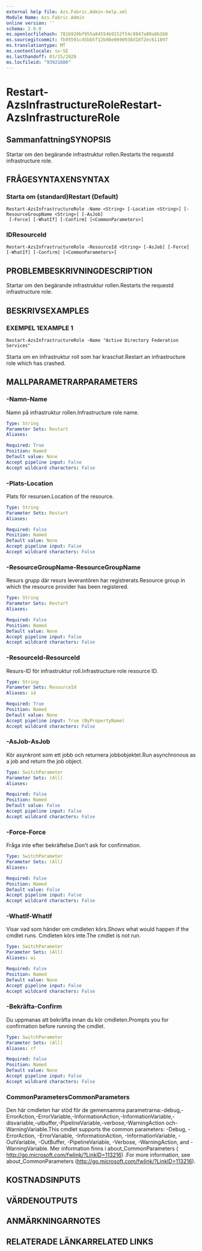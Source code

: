 ```yaml
---
external help file: Azs.Fabric.Admin-help.xml
Module Name: Azs.Fabric.Admin
online version: ''
schema: 2.0.0
ms.openlocfilehash: 781b920bf955a84554b9152f54c9847a00a8b160
ms.sourcegitcommit: fb95591c45bb5f12b98e0690938d18f2ec611897
ms.translationtype: MT
ms.contentlocale: sv-SE
ms.lasthandoff: 03/15/2020
ms.locfileid: "93921686"
---
```

# <span data-ttu-id="d3f6d-101">Restart-AzsInfrastructureRole</span><span class="sxs-lookup"><span data-stu-id="d3f6d-101">Restart-AzsInfrastructureRole</span></span>

## <span data-ttu-id="d3f6d-102">Sammanfattning</span><span class="sxs-lookup"><span data-stu-id="d3f6d-102">SYNOPSIS</span></span>
<span data-ttu-id="d3f6d-103">Startar om den begärande infrastruktur rollen.</span><span class="sxs-lookup"><span data-stu-id="d3f6d-103">Restarts the requestd infrastructure role.</span></span>

## <span data-ttu-id="d3f6d-104">FRÅGESYNTAXEN</span><span class="sxs-lookup"><span data-stu-id="d3f6d-104">SYNTAX</span></span>

### <span data-ttu-id="d3f6d-105">Starta om (standard)</span><span class="sxs-lookup"><span data-stu-id="d3f6d-105">Restart (Default)</span></span>
```
Restart-AzsInfrastructureRole -Name <String> [-Location <String>] [-ResourceGroupName <String>] [-AsJob]
 [-Force] [-WhatIf] [-Confirm] [<CommonParameters>]
```

### <span data-ttu-id="d3f6d-106">ID</span><span class="sxs-lookup"><span data-stu-id="d3f6d-106">ResourceId</span></span>
```
Restart-AzsInfrastructureRole -ResourceId <String> [-AsJob] [-Force] [-WhatIf] [-Confirm] [<CommonParameters>]
```

## <span data-ttu-id="d3f6d-107">PROBLEMBESKRIVNING</span><span class="sxs-lookup"><span data-stu-id="d3f6d-107">DESCRIPTION</span></span>
<span data-ttu-id="d3f6d-108">Startar om den begärande infrastruktur rollen.</span><span class="sxs-lookup"><span data-stu-id="d3f6d-108">Restarts the requestd infrastructure role.</span></span>

## <span data-ttu-id="d3f6d-109">BESKRIVS</span><span class="sxs-lookup"><span data-stu-id="d3f6d-109">EXAMPLES</span></span>

### <span data-ttu-id="d3f6d-110">EXEMPEL 1</span><span class="sxs-lookup"><span data-stu-id="d3f6d-110">EXAMPLE 1</span></span>
```
Restart-AzsInfrastructureRole -Name "Active Directory Federation Services"
```

<span data-ttu-id="d3f6d-111">Starta om en infrastruktur roll som har kraschat.</span><span class="sxs-lookup"><span data-stu-id="d3f6d-111">Restart an infrastructure role which has crashed.</span></span>

## <span data-ttu-id="d3f6d-112">MALLPARAMETRAR</span><span class="sxs-lookup"><span data-stu-id="d3f6d-112">PARAMETERS</span></span>

### <span data-ttu-id="d3f6d-113">-Namn</span><span class="sxs-lookup"><span data-stu-id="d3f6d-113">-Name</span></span>
<span data-ttu-id="d3f6d-114">Namn på infrastruktur rollen.</span><span class="sxs-lookup"><span data-stu-id="d3f6d-114">Infrastructure role name.</span></span>

```yaml
Type: String
Parameter Sets: Restart
Aliases:

Required: True
Position: Named
Default value: None
Accept pipeline input: False
Accept wildcard characters: False
```

### <span data-ttu-id="d3f6d-115">-Plats</span><span class="sxs-lookup"><span data-stu-id="d3f6d-115">-Location</span></span>
<span data-ttu-id="d3f6d-116">Plats för resursen.</span><span class="sxs-lookup"><span data-stu-id="d3f6d-116">Location of the resource.</span></span>

```yaml
Type: String
Parameter Sets: Restart
Aliases:

Required: False
Position: Named
Default value: None
Accept pipeline input: False
Accept wildcard characters: False
```

### <span data-ttu-id="d3f6d-117">-ResourceGroupName</span><span class="sxs-lookup"><span data-stu-id="d3f6d-117">-ResourceGroupName</span></span>
<span data-ttu-id="d3f6d-118">Resurs grupp där resurs leverantören har registrerats.</span><span class="sxs-lookup"><span data-stu-id="d3f6d-118">Resource group in which the resource provider has been registered.</span></span>

```yaml
Type: String
Parameter Sets: Restart
Aliases:

Required: False
Position: Named
Default value: None
Accept pipeline input: False
Accept wildcard characters: False
```

### <span data-ttu-id="d3f6d-119">-ResourceId</span><span class="sxs-lookup"><span data-stu-id="d3f6d-119">-ResourceId</span></span>
<span data-ttu-id="d3f6d-120">Resurs-ID för infrastruktur roll.</span><span class="sxs-lookup"><span data-stu-id="d3f6d-120">Infrastructure role resource ID.</span></span>

```yaml
Type: String
Parameter Sets: ResourceId
Aliases: id

Required: True
Position: Named
Default value: None
Accept pipeline input: True (ByPropertyName)
Accept wildcard characters: False
```

### <span data-ttu-id="d3f6d-121">-AsJob</span><span class="sxs-lookup"><span data-stu-id="d3f6d-121">-AsJob</span></span>
<span data-ttu-id="d3f6d-122">Kör asynkront som ett jobb och returnera jobbobjektet.</span><span class="sxs-lookup"><span data-stu-id="d3f6d-122">Run asynchronous as a job and return the job object.</span></span>

```yaml
Type: SwitchParameter
Parameter Sets: (All)
Aliases:

Required: False
Position: Named
Default value: False
Accept pipeline input: False
Accept wildcard characters: False
```

### <span data-ttu-id="d3f6d-123">-Force</span><span class="sxs-lookup"><span data-stu-id="d3f6d-123">-Force</span></span>
<span data-ttu-id="d3f6d-124">Fråga inte efter bekräftelse.</span><span class="sxs-lookup"><span data-stu-id="d3f6d-124">Don't ask for confirmation.</span></span>

```yaml
Type: SwitchParameter
Parameter Sets: (All)
Aliases:

Required: False
Position: Named
Default value: False
Accept pipeline input: False
Accept wildcard characters: False
```

### <span data-ttu-id="d3f6d-125">-WhatIf</span><span class="sxs-lookup"><span data-stu-id="d3f6d-125">-WhatIf</span></span>
<span data-ttu-id="d3f6d-126">Visar vad som händer om cmdleten körs.</span><span class="sxs-lookup"><span data-stu-id="d3f6d-126">Shows what would happen if the cmdlet runs.</span></span>
<span data-ttu-id="d3f6d-127">Cmdleten körs inte.</span><span class="sxs-lookup"><span data-stu-id="d3f6d-127">The cmdlet is not run.</span></span>

```yaml
Type: SwitchParameter
Parameter Sets: (All)
Aliases: wi

Required: False
Position: Named
Default value: None
Accept pipeline input: False
Accept wildcard characters: False
```

### <span data-ttu-id="d3f6d-128">-Bekräfta</span><span class="sxs-lookup"><span data-stu-id="d3f6d-128">-Confirm</span></span>
<span data-ttu-id="d3f6d-129">Du uppmanas att bekräfta innan du kör cmdleten.</span><span class="sxs-lookup"><span data-stu-id="d3f6d-129">Prompts you for confirmation before running the cmdlet.</span></span>

```yaml
Type: SwitchParameter
Parameter Sets: (All)
Aliases: cf

Required: False
Position: Named
Default value: None
Accept pipeline input: False
Accept wildcard characters: False
```

### <span data-ttu-id="d3f6d-130">CommonParameters</span><span class="sxs-lookup"><span data-stu-id="d3f6d-130">CommonParameters</span></span>
<span data-ttu-id="d3f6d-131">Den här cmdleten har stöd för de gemensamma parametrarna:-debug,-ErrorAction,-ErrorVariable,-InformationAction,-InformationVariable,-disvariable,-utbuffer,-PipelineVariable,-verbose,-WarningAction och-WarningVariable.</span><span class="sxs-lookup"><span data-stu-id="d3f6d-131">This cmdlet supports the common parameters: -Debug, -ErrorAction, -ErrorVariable, -InformationAction, -InformationVariable, -OutVariable, -OutBuffer, -PipelineVariable, -Verbose, -WarningAction, and -WarningVariable.</span></span> <span data-ttu-id="d3f6d-132">Mer information finns i about_CommonParameters ( http://go.microsoft.com/fwlink/?LinkID=113216) .</span><span class="sxs-lookup"><span data-stu-id="d3f6d-132">For more information, see about_CommonParameters (http://go.microsoft.com/fwlink/?LinkID=113216).</span></span>

## <span data-ttu-id="d3f6d-133">KOSTNADS</span><span class="sxs-lookup"><span data-stu-id="d3f6d-133">INPUTS</span></span>

## <span data-ttu-id="d3f6d-134">VÄRDEN</span><span class="sxs-lookup"><span data-stu-id="d3f6d-134">OUTPUTS</span></span>

## <span data-ttu-id="d3f6d-135">ANMÄRKNINGAR</span><span class="sxs-lookup"><span data-stu-id="d3f6d-135">NOTES</span></span>

## <span data-ttu-id="d3f6d-136">RELATERADE LÄNKAR</span><span class="sxs-lookup"><span data-stu-id="d3f6d-136">RELATED LINKS</span></span>
